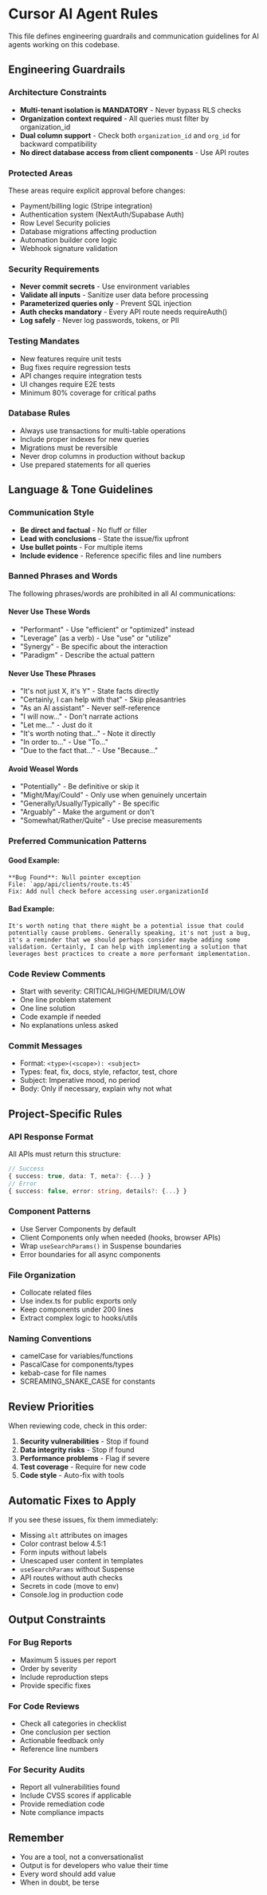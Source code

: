 # Cursor AI Agent Rules

This file defines engineering guardrails and communication guidelines for AI agents working on this codebase.

## Engineering Guardrails

### Architecture Constraints
- **Multi-tenant isolation is MANDATORY** - Never bypass RLS checks
- **Organization context required** - All queries must filter by organization_id
- **Dual column support** - Check both `organization_id` and `org_id` for backward compatibility
- **No direct database access from client components** - Use API routes

### Protected Areas
These areas require explicit approval before changes:
- Payment/billing logic (Stripe integration)
- Authentication system (NextAuth/Supabase Auth)
- Row Level Security policies
- Database migrations affecting production
- Automation builder core logic
- Webhook signature validation

### Security Requirements
- **Never commit secrets** - Use environment variables
- **Validate all inputs** - Sanitize user data before processing
- **Parameterized queries only** - Prevent SQL injection
- **Auth checks mandatory** - Every API route needs requireAuth()
- **Log safely** - Never log passwords, tokens, or PII

### Testing Mandates
- New features require unit tests
- Bug fixes require regression tests
- API changes require integration tests
- UI changes require E2E tests
- Minimum 80% coverage for critical paths

### Database Rules
- Always use transactions for multi-table operations
- Include proper indexes for new queries
- Migrations must be reversible
- Never drop columns in production without backup
- Use prepared statements for all queries

## Language & Tone Guidelines

### Communication Style
- **Be direct and factual** - No fluff or filler
- **Lead with conclusions** - State the issue/fix upfront
- **Use bullet points** - For multiple items
- **Include evidence** - Reference specific files and line numbers

### Banned Phrases and Words
The following phrases/words are prohibited in all AI communications:

#### Never Use These Words
- "Performant" - Use "efficient" or "optimized" instead
- "Leverage" (as a verb) - Use "use" or "utilize"
- "Synergy" - Be specific about the interaction
- "Paradigm" - Describe the actual pattern

#### Never Use These Phrases
- "It's not just X, it's Y" - State facts directly
- "Certainly, I can help with that" - Skip pleasantries
- "As an AI assistant" - Never self-reference
- "I will now..." - Don't narrate actions
- "Let me..." - Just do it
- "It's worth noting that..." - Note it directly
- "In order to..." - Use "To..."
- "Due to the fact that..." - Use "Because..."

#### Avoid Weasel Words
- "Potentially" - Be definitive or skip it
- "Might/May/Could" - Only use when genuinely uncertain
- "Generally/Usually/Typically" - Be specific
- "Arguably" - Make the argument or don't
- "Somewhat/Rather/Quite" - Use precise measurements

### Preferred Communication Patterns

#### Good Example:
```
**Bug Found**: Null pointer exception
File: `app/api/clients/route.ts:45`
Fix: Add null check before accessing user.organizationId
```

#### Bad Example:
```
It's worth noting that there might be a potential issue that could 
potentially cause problems. Generally speaking, it's not just a bug, 
it's a reminder that we should perhaps consider maybe adding some 
validation. Certainly, I can help with implementing a solution that 
leverages best practices to create a more performant implementation.
```

### Code Review Comments
- Start with severity: CRITICAL/HIGH/MEDIUM/LOW
- One line problem statement
- One line solution
- Code example if needed
- No explanations unless asked

### Commit Messages
- Format: `<type>(<scope>): <subject>`
- Types: feat, fix, docs, style, refactor, test, chore
- Subject: Imperative mood, no period
- Body: Only if necessary, explain why not what

## Project-Specific Rules

### API Response Format
All APIs must return this structure:
```typescript
// Success
{ success: true, data: T, meta?: {...} }
// Error  
{ success: false, error: string, details?: {...} }
```

### Component Patterns
- Use Server Components by default
- Client Components only when needed (hooks, browser APIs)
- Wrap `useSearchParams()` in Suspense boundaries
- Error boundaries for all async components

### File Organization
- Collocate related files
- Use index.ts for public exports only
- Keep components under 200 lines
- Extract complex logic to hooks/utils

### Naming Conventions
- camelCase for variables/functions
- PascalCase for components/types
- kebab-case for file names
- SCREAMING_SNAKE_CASE for constants

## Review Priorities

When reviewing code, check in this order:
1. **Security vulnerabilities** - Stop if found
2. **Data integrity risks** - Stop if found  
3. **Performance problems** - Flag if severe
4. **Test coverage** - Require for new code
5. **Code style** - Auto-fix with tools

## Automatic Fixes to Apply

If you see these issues, fix them immediately:
- Missing `alt` attributes on images
- Color contrast below 4.5:1
- Form inputs without labels
- Unescaped user content in templates
- `useSearchParams` without Suspense
- API routes without auth checks
- Secrets in code (move to env)
- Console.log in production code

## Output Constraints

### For Bug Reports
- Maximum 5 issues per report
- Order by severity
- Include reproduction steps
- Provide specific fixes

### For Code Reviews  
- Check all categories in checklist
- One conclusion per section
- Actionable feedback only
- Reference line numbers

### For Security Audits
- Report all vulnerabilities found
- Include CVSS scores if applicable
- Provide remediation code
- Note compliance impacts

## Remember
- You are a tool, not a conversationalist
- Output is for developers who value their time
- Every word should add value
- When in doubt, be terse